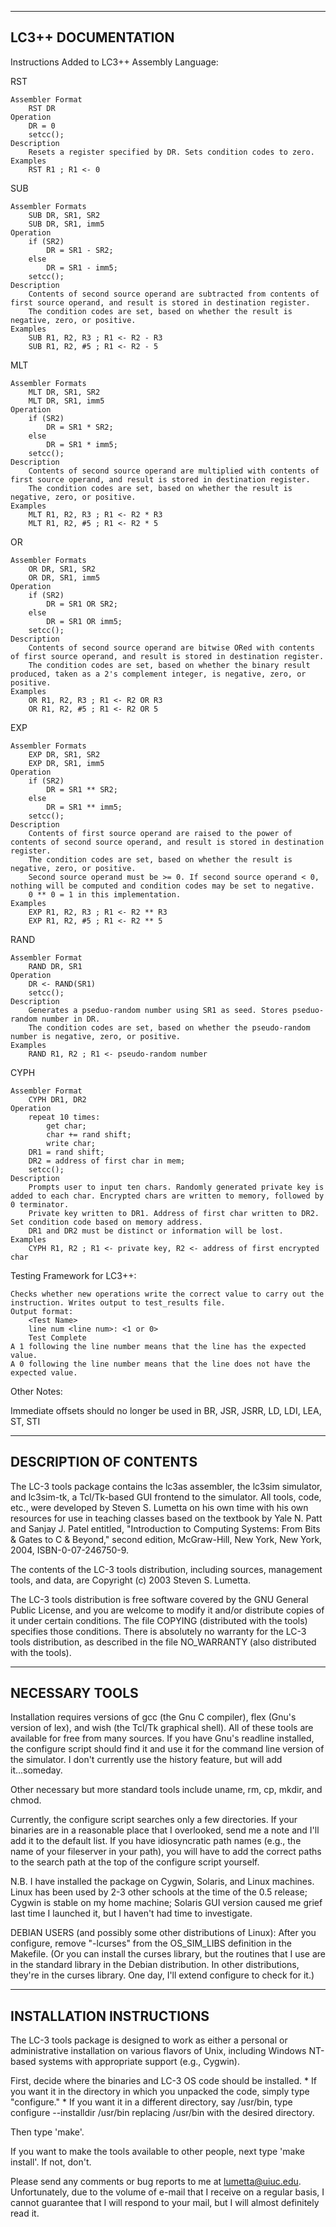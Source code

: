 -------------------------------
LC3++ DOCUMENTATION
-------------------------------

Instructions Added to LC3++ Assembly Language:


RST

    Assembler Format
        RST DR
    Operation
        DR = 0
        setcc();
    Description
        Resets a register specified by DR. Sets condition codes to zero.
    Examples
        RST R1 ; R1 <- 0
        
SUB

    Assembler Formats
        SUB DR, SR1, SR2
        SUB DR, SR1, imm5
    Operation
        if (SR2)
            DR = SR1 - SR2;
        else
            DR = SR1 - imm5;
        setcc();
    Description
        Contents of second source operand are subtracted from contents of first source operand, and result is stored in destination register.
        The condition codes are set, based on whether the result is negative, zero, or positive.
    Examples
        SUB R1, R2, R3 ; R1 <- R2 - R3
        SUB R1, R2, #5 ; R1 <- R2 - 5
        
MLT

    Assembler Formats
        MLT DR, SR1, SR2
        MLT DR, SR1, imm5
    Operation
        if (SR2)
            DR = SR1 * SR2;
        else
            DR = SR1 * imm5;
        setcc();
    Description
        Contents of second source operand are multiplied with contents of first source operand, and result is stored in destination register.
        The condition codes are set, based on whether the result is negative, zero, or positive.
    Examples
        MLT R1, R2, R3 ; R1 <- R2 * R3
        MLT R1, R2, #5 ; R1 <- R2 * 5
        
OR

    Assembler Formats
        OR DR, SR1, SR2
        OR DR, SR1, imm5
    Operation
        if (SR2)
            DR = SR1 OR SR2;
        else
            DR = SR1 OR imm5;
        setcc();
    Description
        Contents of second source operand are bitwise ORed with contents of first source operand, and result is stored in destination register.
        The condition codes are set, based on whether the binary result produced, taken as a 2's complement integer, is negative, zero, or positive.
    Examples
        OR R1, R2, R3 ; R1 <- R2 OR R3
        OR R1, R2, #5 ; R1 <- R2 OR 5
        
EXP

    Assembler Formats
        EXP DR, SR1, SR2
        EXP DR, SR1, imm5
    Operation
        if (SR2)
            DR = SR1 ** SR2;
        else
            DR = SR1 ** imm5;
        setcc();
    Description
        Contents of first source operand are raised to the power of contents of second source operand, and result is stored in destination register.
        The condition codes are set, based on whether the result is negative, zero, or positive. 
        Second source operand must be >= 0. If second source operand < 0, nothing will be computed and condition codes may be set to negative.
        0 ** 0 = 1 in this implementation.
    Examples
        EXP R1, R2, R3 ; R1 <- R2 ** R3
        EXP R1, R2, #5 ; R1 <- R2 ** 5   
        
RAND

    Assembler Format
        RAND DR, SR1
    Operation
        DR <- RAND(SR1)
        setcc();
    Description
        Generates a pseduo-random number using SR1 as seed. Stores pseduo-random number in DR.
        The condition codes are set, based on whether the pseudo-random number is negative, zero, or positive.
    Examples
        RAND R1, R2 ; R1 <- pseudo-random number
        
CYPH

    Assembler Format
        CYPH DR1, DR2
    Operation
        repeat 10 times:
            get char;
            char += rand shift;
            write char;
        DR1 = rand shift;
        DR2 = address of first char in mem;
        setcc();
    Description
        Prompts user to input ten chars. Randomly generated private key is added to each char. Encrypted chars are written to memory, followed by 0 terminator.
        Private key written to DR1. Address of first char written to DR2. Set condition code based on memory address.
        DR1 and DR2 must be distinct or information will be lost.
    Examples
        CYPH R1, R2 ; R1 <- private key, R2 <- address of first encrypted char

Testing Framework for LC3++:

    Checks whether new operations write the correct value to carry out the instruction. Writes output to test_results file.
    Output format: 
        <Test Name>
        line num <line num>: <1 or 0>
        Test Complete
    A 1 following the line number means that the line has the expected value.
    A 0 following the line number means that the line does not have the expected value.
    

Other Notes:

Immediate offsets should no longer be used in BR, JSR, JSRR, LD, LDI, LEA, ST, STI

-----------------------------
   DESCRIPTION OF CONTENTS
-----------------------------

The LC-3 tools package contains the lc3as assembler, the lc3sim simulator,
and lc3sim-tk, a Tcl/Tk-based GUI frontend to the simulator.  All tools,
code, etc., were developed by Steven S. Lumetta on his own time with his
own resources for use in teaching classes based on the textbook by 
Yale N. Patt and Sanjay J. Patel entitled, "Introduction to Computing
Systems: From Bits & Gates to C & Beyond," second edition, McGraw-Hill,
New York, New York, 2004, ISBN-0-07-246750-9.

The contents of the LC-3 tools distribution, including sources, management
tools, and data, are Copyright (c) 2003 Steven S. Lumetta.

The LC-3 tools distribution is free software covered by the GNU General 
Public License, and you are welcome to modify it and/or distribute copies 
of it under certain conditions.  The file COPYING (distributed with the
tools) specifies those conditions.  There is absolutely no warranty for 
the LC-3 tools distribution, as described in the file NO_WARRANTY (also
distributed with the tools).



---------------------
   NECESSARY TOOLS
---------------------

Installation requires versions of gcc (the Gnu C compiler),
flex (Gnu's version of lex), and wish (the Tcl/Tk graphical shell).
All of these tools are available for free from many sources.
If you have Gnu's readline installed, the configure script should
find it and use it for the command line version of the simulator.
I don't currently use the history feature, but will add it...someday.

Other necessary but more standard tools include uname, rm, cp, mkdir, 
and chmod.

Currently, the configure script searches only a few directories.
If your binaries are in a reasonable place that I overlooked, send
me a note and I'll add it to the default list.  If you have 
idiosyncratic path names (e.g., the name of your fileserver in your
path), you will have to add the correct paths to the search path at 
the top of the configure script yourself.

N.B.  I have installed the package on Cygwin, Solaris, and Linux
machines.  Linux has been used by 2-3 other schools at the time of
the 0.5 release; Cygwin is stable on my home machine; Solaris GUI
version caused me grief last time I launched it, but I haven't
had time to investigate.

DEBIAN USERS (and possibly some other distributions of Linux):
After you configure, remove "-lcurses" from the OS_SIM_LIBS
definition in the Makefile.  (Or you can install the curses library,
but the routines that I use are in the standard library in the
Debian distribution.  In other distributions, they're in the
curses library.  One day, I'll extend configure to check for it.)


-------------------------------
   INSTALLATION INSTRUCTIONS
-------------------------------

The LC-3 tools package is designed to work as either a personal or 
administrative installation on various flavors of Unix, including
Windows NT-based systems with appropriate support (e.g., Cygwin).

First, decide where the binaries and LC-3 OS code should be installed.
    * If you want it in the directory in which you unpacked the code,
      simply type "configure."
    * If you want it in a different directory, say /usr/bin, type
      configure --installdir /usr/bin
      replacing /usr/bin with the desired directory.

Then type 'make'.

If you want to make the tools available to other people, next type
'make install'.  If not, don't.

Please send any comments or bug reports to me at lumetta@uiuc.edu.
Unfortunately, due to the volume of e-mail that I receive on a regular
basis, I cannot guarantee that I will respond to your mail, but
I will almost definitely read it.
